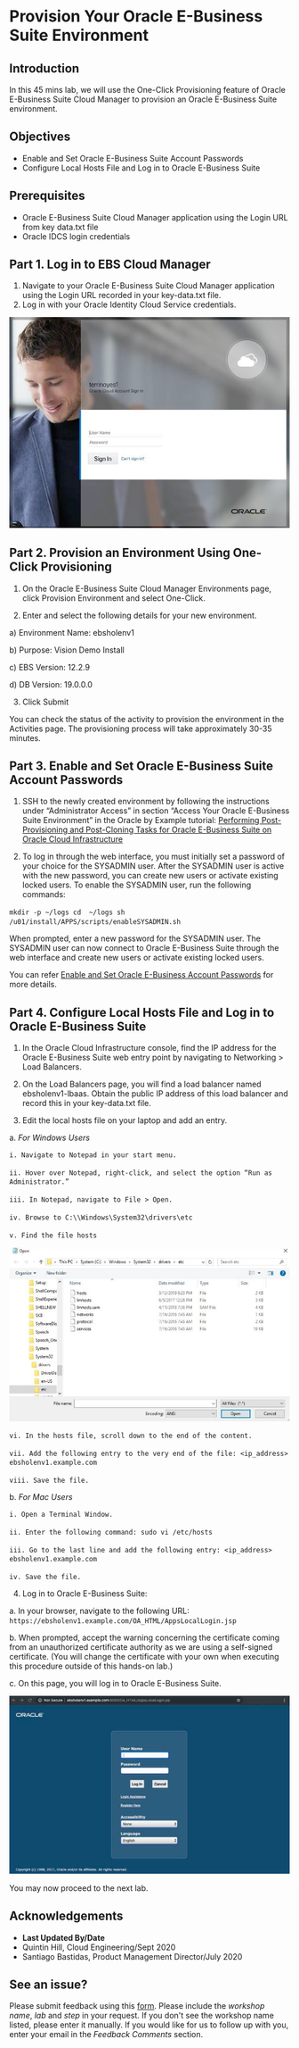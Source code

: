 # Provision Your Oracle E-Business Suite Environment

## Introduction
In this 45 mins lab, we will use the One-Click Provisioning feature of Oracle E-Business Suite Cloud Manager to provision an Oracle E-Business Suite environment.

## Objectives 
* Enable and Set Oracle E-Business Suite Account Passwords
* Configure Local Hosts File and Log in to Oracle E-Business Suite

## Prerequisites
* Oracle E-Business Suite Cloud Manager application using the Login URL from key data.txt file 
* Oracle IDCS login credentials


## Part 1. Log in to EBS Cloud Manager
1. Navigate to your Oracle E-Business Suite Cloud Manager application using the Login URL recorded in your key-data.txt file.
2. Log in with your Oracle Identity Cloud Service credentials.

  ![](./images/1.png " ")

## Part 2. Provision an Environment Using One-Click Provisioning
1. On the Oracle E-Business Suite Cloud Manager Environments page, click Provision Environment and select One-Click.

2. Enter and select the following details for your new environment.

 a) Environment Name: ebsholenv1

 b) Purpose: Vision Demo Install

 c) EBS Version: 12.2.9

 d) DB Version: 19.0.0.0

3. Click Submit

You can check the status of the activity to provision the environment in the Activities page. The provisioning process will take approximately 30-35 minutes.

## Part 3. Enable and Set Oracle E-Business Suite Account Passwords

1. SSH to the newly created environment by following the instructions under “Administrator Access” in section “Access Your Oracle E-Business Suite Environment” in the Oracle by Example tutorial: [Performing Post-Provisioning and Post-Cloning Tasks for Oracle E-Business Suite on Oracle Cloud Infrastructure](https://www.oracle.com/webfolder/technetwork/tutorials/obe/cloud/compute-iaas/post_provisioning_tasks_for_ebs_on_oci/110_post_prov_cm_oci.html)

2. To log in through the web interface, you must initially set a password of your choice for the SYSADMIN user. After the SYSADMIN user is active with the new password, you can create new users or activate existing locked users. To enable the SYSADMIN user, run the following commands:

``mkdir -p ~/logs
cd  ~/logs
sh /u01/install/APPS/scripts/enableSYSADMIN.sh``

When prompted, enter a new password for the SYSADMIN user.
The SYSADMIN user can now connect to Oracle E-Business Suite through the web interface and create new users or activate existing locked users.

You can refer [Enable and Set Oracle E-Business Account Passwords](https://www.oracle.com/webfolder/technetwork/tutorials/obe/cloud/compute-iaas/post_provisioning_tasks_for_ebs_on_oci/110_post_prov_cm_oci.html#EnableandSetOracleE-BusinessAccountPasswords(ConditionallyRequired)) for more details.

## Part 4. Configure Local Hosts File and Log in to Oracle E-Business Suite

1. In the Oracle Cloud Infrastructure console, find the IP address for the Oracle E-Business Suite web entry point by navigating to Networking > Load Balancers.

2. On the Load Balancers page, you will find a load balancer named ebsholenv1-lbaas. Obtain the public IP address of this load balancer and record this in your key-data.txt file.

3. Edit the local hosts file on your laptop and add an entry.

  a. *For Windows Users*

    i. Navigate to Notepad in your start menu. 

    ii. Hover over Notepad, right-click, and select the option “Run as Administrator.” 

    iii. In Notepad, navigate to File > Open. 

    iv. Browse to C:\\Windows\System32\drivers\etc 

    v. Find the file hosts 

  ![](./images/3.png " ")

    vi. In the hosts file, scroll down to the end of the content. 

    vii. Add the following entry to the very end of the file: <ip_address> ebsholenv1.example.com

    viii. Save the file. 

  b. *For Mac Users* 

    i. Open a Terminal Window. 

    ii. Enter the following command: sudo vi /etc/hosts

    iii. Go to the last line and add the following entry: <ip_address> ebsholenv1.example.com 

    iv. Save the file. 

4. Log in to Oracle E-Business Suite: 

  a. In your browser, navigate to the following URL: ```https://ebsholenv1.example.com/OA_HTML/AppsLocalLogin.jsp``` 

  b. When prompted, accept the warning concerning the certificate coming from an unauthorized certificate authority as we are using a self-signed certificate. (You will change the certificate with your own when executing this procedure outside of this hands-on lab.) 

  c. On this page, you will log in to Oracle E-Business Suite.

  ![](./images/4.png " ")

You may now proceed to the next lab.

## Acknowledgements

- **Last Updated By/Date** 
- Quintin Hill, Cloud Engineering/Sept 2020
- Santiago Bastidas, Product Management Director/July 2020

## See an issue?
Please submit feedback using this [form](https://apexapps.oracle.com/pls/apex/f?p=133:1:::::P1_FEEDBACK:1). Please include the *workshop name*, *lab* and *step* in your request.  If you don't see the workshop name listed, please enter it manually. If you would like for us to follow up with you, enter your email in the *Feedback Comments* section. 
